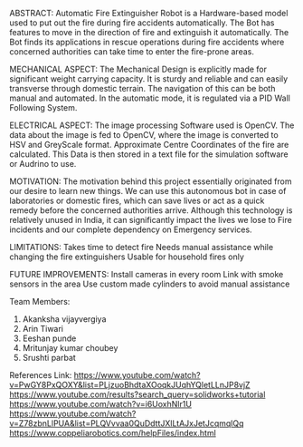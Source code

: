 ABSTRACT:
Automatic Fire Extinguisher Robot is a Hardware-based model used to put out the fire during fire accidents automatically. The Bot has features to move in the direction of fire and extinguish it automatically. The Bot finds its applications in rescue operations during fire accidents where concerned authorities can take time to enter the fire-prone areas.

MECHANICAL ASPECT:
The Mechanical Design is explicitly made for significant weight carrying capacity. It is sturdy and reliable and can easily transverse through domestic terrain. The navigation of this can be both manual and automated. In the automatic mode, it is regulated via a PID Wall Following System.

ELECTRICAL ASPECT:
The image processing Software used is OpenCV. The data about the image is fed to OpenCV, where the image is converted to HSV and GreyScale format. Approximate Centre Coordinates of the fire are calculated. This Data is then stored in a text file for the simulation software or Audrino to use.

MOTIVATION: 
The motivation behind this project essentially originated from our desire to learn new things. We can use this autonomous bot in case of laboratories or domestic fires, which can save lives or act as a quick remedy before the concerned authorities arrive. Although this technology is relatively unused in India, it can significantly impact the lives we lose to Fire incidents and our complete dependency on Emergency services.

LIMITATIONS:
Takes time to detect fire
Needs manual assistance while changing the fire extinguishers
Usable for household fires only

FUTURE IMPROVEMENTS:
Install cameras in every room
Link with smoke sensors in the area
Use custom made cylinders to avoid manual assistance

Team Members:
1. Akanksha vijayvergiya
2. Arin Tiwari
3. Eeshan punde
4. Mritunjay kumar choubey
5. Srushti parbat

References Link:
https://www.youtube.com/watch?v=PwGY8PxQOXY&list=PLjzuoBhdtaXOoqkJUqhYQletLLnJP8vjZ
https://www.youtube.com/results?search_query=solidworks+tutorial
https://www.youtube.com/watch?v=i6UoxhNlr1U
https://www.youtube.com/watch?v=Z78zbnLlPUA&list=PLQVvvaa0QuDdttJXlLtAJxJetJcqmqlQq
https://www.coppeliarobotics.com/helpFiles/index.html
